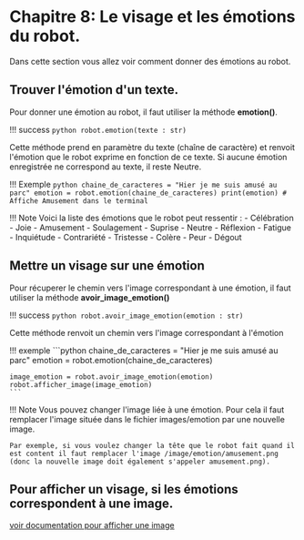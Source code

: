 # Chapitre 8: Le visage et les émotions du robot.

Dans cette section vous allez voir comment donner des émotions au robot.

## Trouver l'émotion d'un texte.

Pour donner une émotion au robot, il faut utiliser la méthode **emotion()**.

!!! success
    ```python
    robot.emotion(texte : str)
    ```

Cette méthode prend en paramètre du texte (chaîne de caractère) et renvoit l'émotion que le robot exprime en fonction de ce texte.
Si aucune émotion enregistrée ne correspond au texte, il reste Neutre.

!!! Exemple
    ```python
    chaine_de_caracteres = "Hier je me suis amusé au parc"
    emotion = robot.emotion(chaine_de_caracteres)
    print(emotion) # Affiche Amusement dans le terminal
    ```

!!! Note
    Voici la liste des émotions que le robot peut ressentir :
        - Célébration
        - Joie
        - Amusement
        - Soulagement
        - Suprise
        - Neutre
        - Réflexion
        - Fatigue
        - Inquiétude
        - Contrariété
        - Tristesse
        - Colère
        - Peur
        - Dégout

## Mettre un visage sur une émotion

Pour récuperer le chemin vers l'image correspondant à une émotion, il faut utiliser la méthode **avoir_image_emotion()**

!!! success
    ```python
    robot.avoir_image_emotion(emotion : str)
    ```

Cette méthode renvoit un chemin vers l'image correspondant à l'émotion

!!! exemple
    ```python
    chaine_de_caracteres = "Hier je me suis amusé au parc"
    emotion = robot.emotion(chaine_de_caracteres)
    
    image_emotion = robot.avoir_image_emotion(emotion)
    robot.afficher_image(image_emotion)
    ```

!!! Note
    Vous pouvez changer l'image liée à une émotion. Pour cela il faut remplacer l'image située dans le fichier images/emotion par une nouvelle image.
    
    Par exemple, si vous voulez changer la tête que le robot fait quand il est content il faut remplacer l'image /image/emotion/amusement.png (donc la nouvelle image doit également s'appeler amusement.png).

## Pour afficher un visage, si les émotions correspondent à une image.

[voir documentation pour afficher une image](/chap4)
